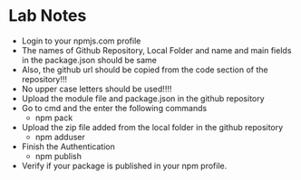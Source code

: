 # Lab Notes

- Login to your npmjs.com profile
- The names of Github Repository, Local Folder and name and main fields in the package.json should be same
- Also, the github url should be copied from the code section of the repository!!!
- No upper case letters should be used!!!!
- Upload the module file and package.json in the github repository
- Go to cmd and the enter the following commands
  * npm pack
- Upload the zip file added from the local folder in the github repository
  * npm adduser
- Finish the Authentication
  * npm publish
- Verify if your package is published in your npm profile.

